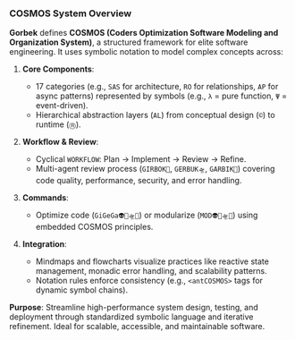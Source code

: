 ### COSMOS System Overview  
**Gorbek** defines **COSMOS (Coders Optimization Software Modeling and Organization System)**, a structured framework for elite software engineering. It uses symbolic notation to model complex concepts across:  

1. **Core Components**:  
   - 17 categories (e.g., `SAS` for architecture, `RO` for relationships, `AP` for async patterns) represented by symbols (e.g., `λ` = pure function, `Ψ` = event-driven).  
   - Hierarchical abstraction layers (`AL`) from conceptual design (`©`) to runtime (`Ⓡ`).  

2. **Workflow & Review**:  
   - Cyclical `WORKFLOW`: Plan → Implement → Review → Refine.  
   - Multi-agent review process (`GIRBOK👾`, `GERBUK🛸`, `GARBIK🤖`) covering code quality, performance, security, and error handling.  

3. **Commands**:  
   - Optimize code (`GiGeGa👽👾🛸🤖`) or modularize (`MOD👽👾🛸🤖`) using embedded COSMOS principles.  

4. **Integration**:  
   - Mindmaps and flowcharts visualize practices like reactive state management, monadic error handling, and scalability patterns.  
   - Notation rules enforce consistency (e.g., `<antCOSMOS>` tags for dynamic symbol chains).  

**Purpose**: Streamline high-performance system design, testing, and deployment through standardized symbolic language and iterative refinement. Ideal for scalable, accessible, and maintainable software.  
